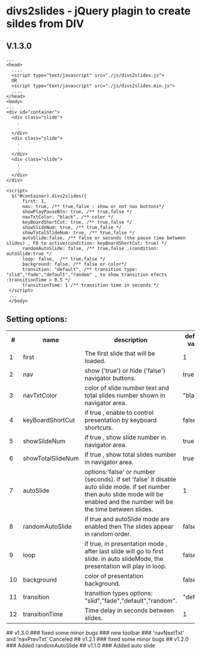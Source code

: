 # divs2slides - jQuery plagin to create sildes from DIV
## V.1.3.0
```
...
<head>
  ....
  <script type="text/javascript" src="./js/divs2slides.js">
  OR
  <script type="text/javascript" src="./js/divs2slides.min.js">
  ....
</head>
<body>
...
<div id="container">
  <div class="slide">
    .
    .
  </div>
  <div class="slide">
    .
    .
  </div>
  <div class="slide">
    .
    .
  </div>
</div>

<script>
  $("#container).divs2slides({
      first: 1,
      nav: true, /** true,false : show or not nav buttons*/
      showPlayPauseBtn: true, /** true,false */
      navTxtColor: "black", /** color */
      keyBoardShortCut: true, /** true,false */
      showSlideNum: true, /** true,false */
      showTotalSlideNum: true, /** true,false */
      autoSlide:false, /** false or seconds (the pause time between slides) , F8 to active(condition: keyBoardShortCut: true) */
      randomAutoSlide: false, /** true,false ,(condition: autoSlide:true */ 
      loop: false,  /** true,false */
      background: false, /** false or color*/
      transition: "default", /** transition type: "slid","fade","default","random" , to show transition efects :transitionTime > 0.5 */
      transitionTime: 1 /** transition time in seconds */
 </script>
 ...
 </body>
```
## Setting options:
 <table class="tg">
    <tr>
      <th class="tg-jc4p">#</th>
      <th class="tg-jc4p">name</th>
      <th class="tg-jc4p">description</th>
      <th class="tg-jc4p">default value</th>
    </tr>
    <tr>
      <td class="tg-yw4l">1</td>
      <td class="tg-yw4l">first</td>
      <td class="tg-yw4l">The first slide that will be loaded.</td>
      <td class="tg-yw4l">1</td>
    </tr>
    <tr>
      <td class="tg-yw4l">2</td>
      <td class="tg-yw4l">nav</td>
      <td class="tg-yw4l">show ('true') or hide ('false') navigator buttons.</td>
      <td class="tg-yw4l">true</td>
    </tr>
    <tr>
      <td class="tg-yw4l">3</td>
      <td class="tg-yw4l">navTxtColor</td>
      <td class="tg-yw4l">color of slide number text and total slides number shown in navigator area.</td>
      <td class="tg-yw4l">"black"</td>
    </tr>
    <tr>
      <td class="tg-yw4l">4</td>
      <td class="tg-yw4l">keyBoardShortCut</td>
      <td class="tg-yw4l">if true , enable to control presentation by keyboard shortcuts. </td>
      <td class="tg-yw4l">false</td>
    </tr>
    <tr>
      <td class="tg-yw4l">5</td>
      <td class="tg-yw4l">showSlideNum</td>
      <td class="tg-yw4l">if true , show slide number in navigator area.</td>
      <td class="tg-yw4l">true</td>
    </tr>
    <tr>
      <td class="tg-yw4l">6</td>
      <td class="tg-yw4l">showTotalSlideNum</td>
      <td class="tg-yw4l">if true , show total slides number in navigator area.</td>
      <td class="tg-yw4l">true</td>
    </tr>
    <tr>
      <td class="tg-yw4l">7</td>
      <td class="tg-yw4l">autoSlide</td>
      <td class="tg-yw4l">options:'false' or number (seconds). if set 'false' it disable auto slide mode. if set number then auto slide mode will be enabled and the number will be the time between slides.</td>
      <td class="tg-yw4l">1</td>
    </tr>
    <tr>
      <td class="tg-yw4l">8</td>
      <td class="tg-yw4l">randomAutoSlide</td>
      <td class="tg-yw4l">if true and autoSlide mode are enabled then The slides appear in random order.</td>
      <td class="tg-yw4l">false</td>
    </tr>
    <tr>
      <td class="tg-yw4l">9</td>
      <td class="tg-yw4l">loop</td>
      <td class="tg-yw4l">if true, in presentation mode , after last slide will go to first slide. in auto slideMode, the presentation will play in loop.</td>
      <td class="tg-yw4l">false</td>
    </tr>
    <tr>
      <td class="tg-yw4l">10</td>
      <td class="tg-yw4l">background</td>
      <td class="tg-yw4l">color of presentation background.</td>
      <td class="tg-yw4l">false</td>
    </tr>
    <tr>
      <td class="tg-yw4l">11</td>
      <td class="tg-yw4l">transition</td>
      <td class="tg-yw4l">transition types options: "slid","fade","default","random". </td>
      <td class="tg-yw4l">"default"</td>
    </tr>
    <tr>
      <td class="tg-yw4l">12</td>
      <td class="tg-yw4l">transitionTime</td>
      <td class="tg-yw4l">Time delay in seconds between slides.</td>
      <td class="tg-yw4l">1</td>
    </tr>
  </table>
## v1.3.0
### fixed some minor bugs
### new toolbar
### 'navNextTxt' and 'navPrevTxt' Canceled 
## v1.2.1
### fixed some minor bugs
## v1.2.0
### Added randomAutoSlide
## v1.1.0
### Added auto slide
